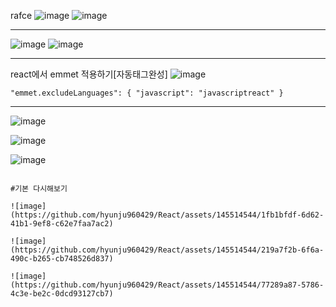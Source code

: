 rafce
![image](https://github.com/hyunju960429/React/assets/145514544/4fc6ec3a-6f32-4e86-b267-2fa92990e926)
![image](https://github.com/hyunju960429/React/assets/145514544/739828b6-2219-4c06-a95b-37a4dbad0d97)

-------------------------------------------

![image](https://github.com/hyunju960429/React/assets/145514544/53006aad-2579-4c0f-af13-6f3a5adc01ab)
![image](https://github.com/hyunju960429/React/assets/145514544/6d265348-23ac-40f2-8015-f37656aead26)

-----------------------------------------
react에서 emmet 적용하기[자동태그완성]
![image](https://github.com/hyunju960429/React/assets/145514544/9a825bc0-b994-4c4d-b748-f7a87f4c8a00)

```
"emmet.excludeLanguages": { "javascript": "javascriptreact" }
```


---------------------------

![image](https://github.com/hyunju960429/React/assets/145514544/bbc03d51-25ad-4620-a2a9-e0552f26874d)

![image](https://github.com/hyunju960429/React/assets/145514544/a5bf8b3e-84af-4ec5-8ff3-cc93c086a6f5)

![image](https://github.com/hyunju960429/React/assets/145514544/62844504-88b5-42e6-ae8c-380ac4084f4b)



````````````````````

#기본 다시해보기

![image](https://github.com/hyunju960429/React/assets/145514544/1fb1bfdf-6d62-41b1-9ef8-c62e7faa7ac2)

![image](https://github.com/hyunju960429/React/assets/145514544/219a7f2b-6f6a-490c-b265-cb748526d837)

![image](https://github.com/hyunju960429/React/assets/145514544/77289a87-5786-4c3e-be2c-0dcd93127cb7)


